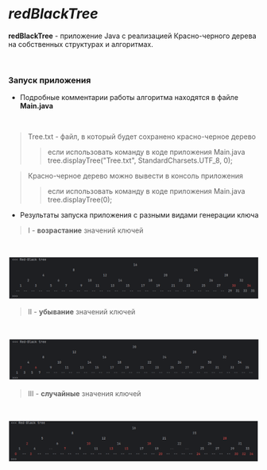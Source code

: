 # *redBlackTree*

**redBlackTree** - приложение Java с реализацией Красно-черного дерева на собственных структурах и алгоритмах.

<br>

### Запуск приложения

- Подробные комментарии работы алгоритма находятся в файле **Main.java**
<br/>

> Tree.txt - файл, в который будет сохранено красно-черное дерево
>> если использовать команду в коде приложения Main.java<br/>
>> tree.displayTree("Tree.txt", StandardCharsets.UTF_8, 0);

> Красно-черное дерево можно вывести в консоль приложения
>> если использовать команду в коде приложения Main.java<br/>
>> tree.displayTree(0);

- Результаты запуска приложения с разными видами генерации ключа

> I - **возрастание** значений ключей
<br>

![Increasing keys](./img/Increasing_keys.png)

> II - **убывание** значений ключей
<br>

![Decreasing keys](./img/Decreasing_keys.png)

> III - **случайные** значения ключей
<br>

![Random keys](./img/Random_keys.png)

<br>
